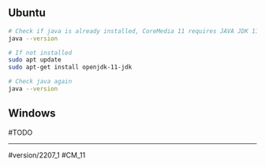 ## Ubuntu

```bash
# Check if java is already installed, CoreMedia 11 requires JAVA JDK 11
java --version

# If not installed
sudo apt update
sudo apt-get install openjdk-11-jdk

# Check java again
java --version
```

## Windows

#TODO 

---
#version/2207_1 #CM_11

